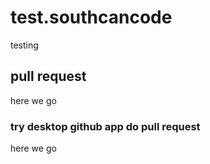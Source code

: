 # test.southcancode
testing 

## pull request
here we go

### try desktop github app do pull request
here we go